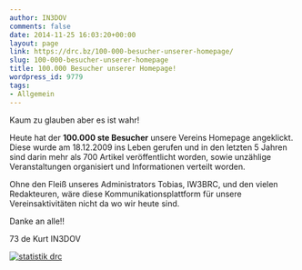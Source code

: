 ```yaml
---
author: IN3DOV
comments: false
date: 2014-11-25 16:03:20+00:00
layout: page
link: https://drc.bz/100-000-besucher-unserer-homepage/
slug: 100-000-besucher-unserer-homepage
title: 100.000 Besucher unserer Homepage!
wordpress_id: 9779
tags:
- Allgemein
---
```


Kaum zu glauben aber es ist wahr!

Heute hat der **100.000 ste Besucher** unsere Vereins Homepage angeklickt. Diese wurde am 18.12.2009 ins Leben gerufen und in den letzten 5 Jahren sind darin mehr als 700 Artikel veröffentlicht worden, sowie unzählige Veranstaltungen organisiert und Informationen verteilt worden.

Ohne den Fleiß unseres Administrators Tobias, IW3BRC, und den vielen Redakteuren, wäre diese Kommunikationsplattform für unsere Vereinsaktivitäten nicht da wo wir heute sind. 

Danke an alle!!

73 de Kurt IN3DOV 

[![statistik drc](https://drc.bz/wp-content/uploads/2014/11/statistik-drc.jpg)](https://drc.bz/wp-content/uploads/2014/11/statistik-drc.jpg)




